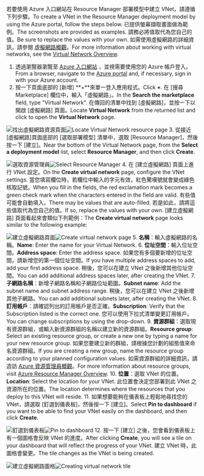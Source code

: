 <span data-ttu-id="ea653-101">若要使用 Azure 入口網站在 Resource Manager 部署模型中建立 VNet，請遵循下列步驟。</span><span class="sxs-lookup"><span data-stu-id="ea653-101">To create a VNet in the Resource Manager deployment model by using the Azure portal, follow the steps below.</span></span> <span data-ttu-id="ea653-102">已提供螢幕擷取畫面做為範例。</span><span class="sxs-lookup"><span data-stu-id="ea653-102">The screenshots are provided as examples.</span></span> <span data-ttu-id="ea653-103">請務必將值取代為您自己的值。</span><span class="sxs-lookup"><span data-stu-id="ea653-103">Be sure to replace the values with your own.</span></span> <span data-ttu-id="ea653-104">如需使用虛擬網路的詳細資訊，請參閱 [虛擬網路概觀](../articles/virtual-network/virtual-networks-overview.md)。</span><span class="sxs-lookup"><span data-stu-id="ea653-104">For more information about working with virtual networks, see the [Virtual Network Overview](../articles/virtual-network/virtual-networks-overview.md).</span></span>

1. <span data-ttu-id="ea653-105">透過瀏覽器瀏覽至 [Azure 入口網站](http://portal.azure.com) ，並視需要使用您的 Azure 帳戶登入。</span><span class="sxs-lookup"><span data-stu-id="ea653-105">From a browser, navigate to the [Azure portal](http://portal.azure.com) and, if necessary, sign in with your Azure account.</span></span>
2. <span data-ttu-id="ea653-106">按一下頁面底部的 [新增] **+**來單一登入應用程式。</span><span class="sxs-lookup"><span data-stu-id="ea653-106">Click **+**.</span></span> <span data-ttu-id="ea653-107">在 [搜尋 Marketplace] 欄位中，輸入「虛擬網路」。</span><span class="sxs-lookup"><span data-stu-id="ea653-107">In the **Search the marketplace** field, type "Virtual Network".</span></span> <span data-ttu-id="ea653-108">在傳回的清單中找到 [虛擬網路]，並按一下以開啟 [虛擬網路] 頁面。</span><span class="sxs-lookup"><span data-stu-id="ea653-108">Locate **Virtual Network** from the returned list and click to open the **Virtual Network** page.</span></span>

  <span data-ttu-id="ea653-109">![找出虛擬網路資源頁面](./media/vpn-gateway-basic-vnet-rm-portal-include/newvnetportal700.png "找出虛擬網路資源頁面")</span><span class="sxs-lookup"><span data-stu-id="ea653-109">![Locate Virtual Network resource page](./media/vpn-gateway-basic-vnet-rm-portal-include/newvnetportal700.png "Locate virtual network resource page")</span></span>
3. <span data-ttu-id="ea653-110">從接近 [虛擬網路]頁面底部的 [選取部署模型] 清單中，選取 [Resource Manager]，然後按一下 [建立]。</span><span class="sxs-lookup"><span data-stu-id="ea653-110">Near the bottom of the Virtual Network page, from the **Select a deployment model** list, select **Resource Manager**, and then click **Create**.</span></span>

  <span data-ttu-id="ea653-111">![選取資源管理員](./media/vpn-gateway-basic-vnet-rm-portal-include/resourcemanager250.png "選取資源管理員")</span><span class="sxs-lookup"><span data-stu-id="ea653-111">![Select Resource Manager](./media/vpn-gateway-basic-vnet-rm-portal-include/resourcemanager250.png "Select Resource Manager")</span></span>
4. <span data-ttu-id="ea653-112">在 [建立虛擬網路] 頁面上進行 VNet 設定。</span><span class="sxs-lookup"><span data-stu-id="ea653-112">On the **Create virtual network** page, configure the VNet settings.</span></span> <span data-ttu-id="ea653-113">當您填寫欄位時，若欄位中輸入的字元有效，紅色驚嘆號就會變成綠色核取記號。</span><span class="sxs-lookup"><span data-stu-id="ea653-113">When you fill in the fields, the red exclamation mark becomes a green check mark when the characters entered in the field are valid.</span></span> <span data-ttu-id="ea653-114">有些值可能會自動填入。</span><span class="sxs-lookup"><span data-stu-id="ea653-114">There may be values that are auto-filled.</span></span> <span data-ttu-id="ea653-115">若是如此，請將這些值取代為您自己的值。</span><span class="sxs-lookup"><span data-stu-id="ea653-115">If so, replace the values with your own.</span></span> <span data-ttu-id="ea653-116">[建立虛擬網路] 頁面看起來會類似下列範例：</span><span class="sxs-lookup"><span data-stu-id="ea653-116">The **Create virtual network** page looks similar to the following example:</span></span>

  <span data-ttu-id="ea653-117">![建立虛擬網路頁面](./media/vpn-gateway-basic-vnet-rm-portal-include/createvnet300.png "建立虛擬網路頁面")</span><span class="sxs-lookup"><span data-stu-id="ea653-117">![Create virtual network page](./media/vpn-gateway-basic-vnet-rm-portal-include/createvnet300.png "Create virtual network page")</span></span>
5. <span data-ttu-id="ea653-118">**名稱**：輸入虛擬網路的名稱。</span><span class="sxs-lookup"><span data-stu-id="ea653-118">**Name**: Enter the name for your Virtual Network.</span></span>
6. <span data-ttu-id="ea653-119">**位址空間**：輸入位址空間。</span><span class="sxs-lookup"><span data-stu-id="ea653-119">**Address space**: Enter the address space.</span></span> <span data-ttu-id="ea653-120">如果您有多個要新增的位址空間，請新增您的第一個位址空間。</span><span class="sxs-lookup"><span data-stu-id="ea653-120">If you have multiple address spaces to add, add your first address space.</span></span> <span data-ttu-id="ea653-121">稍後，您可以在建立 VNet 之後新增其他位址空間。</span><span class="sxs-lookup"><span data-stu-id="ea653-121">You can add additional address spaces later, after creating the VNet.</span></span>
7. <span data-ttu-id="ea653-122">**子網路名稱**：新增子網路名稱和子網路位址範圍。</span><span class="sxs-lookup"><span data-stu-id="ea653-122">**Subnet name**: Add the subnet name and subnet address range.</span></span> <span data-ttu-id="ea653-123">稍後，您可以在建立 VNet 之後新增其他子網路。</span><span class="sxs-lookup"><span data-stu-id="ea653-123">You can add additional subnets later, after creating the VNet.</span></span>
8. <span data-ttu-id="ea653-124">**訂用帳戶**：請確認列出的訂用帳戶是否正確。</span><span class="sxs-lookup"><span data-stu-id="ea653-124">**Subscription**: Verify that the Subscription listed is the correct one.</span></span> <span data-ttu-id="ea653-125">您可以使用下拉式清單變更訂用帳戶。</span><span class="sxs-lookup"><span data-stu-id="ea653-125">You can change subscriptions by using the drop-down.</span></span>
9. <span data-ttu-id="ea653-126">**資源群組**：選取現有資源群組，或輸入新資源群組的名稱以建立新的資源群組。</span><span class="sxs-lookup"><span data-stu-id="ea653-126">**Resource group**: Select an existing resource group, or create a new one by typing a name for your new resource group.</span></span> <span data-ttu-id="ea653-127">如果您要建立新的群組，請根據您計劃的組態值來命名資源群組。</span><span class="sxs-lookup"><span data-stu-id="ea653-127">If you are creating a new group, name the resource group according to your planned configuration values.</span></span> <span data-ttu-id="ea653-128">如需資源群組的詳細資訊，請造訪 [Azure 資源管理員概觀](../articles/azure-resource-manager/resource-group-overview.md#resource-groups)。</span><span class="sxs-lookup"><span data-stu-id="ea653-128">For more information about resource groups, visit [Azure Resource Manager Overview](../articles/azure-resource-manager/resource-group-overview.md#resource-groups).</span></span>
10. <span data-ttu-id="ea653-129">**位置**：選取 VNet 的位置。</span><span class="sxs-lookup"><span data-stu-id="ea653-129">**Location**: Select the location for your VNet.</span></span> <span data-ttu-id="ea653-130">此位置會決定您部署到此 VNet 之資源所在的位置。</span><span class="sxs-lookup"><span data-stu-id="ea653-130">The location determines where the resources that you deploy to this VNet will reside.</span></span>
11. <span data-ttu-id="ea653-131">如果想要能夠在儀表板上輕鬆地尋找您的 VNet，請選取 [釘選到儀表板]，然後按一下 [建立]。</span><span class="sxs-lookup"><span data-stu-id="ea653-131">Select **Pin to dashboard** if you want to be able to find your VNet easily on the dashboard, and then click **Create**.</span></span>

 <span data-ttu-id="ea653-132">![釘選到儀表板](./media/vpn-gateway-basic-vnet-rm-portal-include/pintodashboard150.png "釘選到儀表板")</span><span class="sxs-lookup"><span data-stu-id="ea653-132">![Pin to dashboard](./media/vpn-gateway-basic-vnet-rm-portal-include/pintodashboard150.png "pin to dashboard")</span></span>
12. <span data-ttu-id="ea653-133">按一下 [建立] 之後，您會看到儀表板上有一個圖格會反映 VNet 的進度。</span><span class="sxs-lookup"><span data-stu-id="ea653-133">After clicking **Create**, you will see a tile on your dashboard that will reflect the progress of your VNet.</span></span> <span data-ttu-id="ea653-134">建立 VNet 時，此圖格會變更。</span><span class="sxs-lookup"><span data-stu-id="ea653-134">The tile changes as the VNet is being created.</span></span>

  <span data-ttu-id="ea653-135">![建立虛擬網路圖格](./media/vpn-gateway-basic-vnet-rm-portal-include/deploying150.png "建立虛擬網路圖格")</span><span class="sxs-lookup"><span data-stu-id="ea653-135">![Creating virtual network tile](./media/vpn-gateway-basic-vnet-rm-portal-include/deploying150.png "Creating virtual network tile")</span></span>